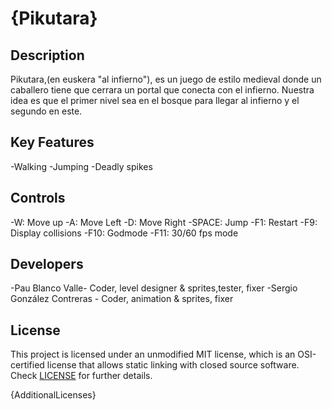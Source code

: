 # {Pikutara}

## Description

Pikutara,(en euskera "al infierno"), es un juego de estilo medieval donde un caballero tiene que cerrara un portal que conecta con el infierno. Nuestra idea es que el primer nivel sea en el bosque para llegar al infierno y el segundo en este.

## Key Features

-Walking
-Jumping
-Deadly spikes
 
## Controls

-W: Move up 
-A: Move Left
-D: Move Right
-SPACE: Jump
-F1: Restart
-F9: Display collisions
-F10: Godmode
-F11: 30/60 fps mode

## Developers

-Pau Blanco Valle- Coder, level designer & sprites,tester, fixer
-Sergio González Contreras - Coder, animation & sprites, fixer

## License

This project is licensed under an unmodified MIT license, which is an OSI-certified license that allows static linking with closed source software. Check [LICENSE](LICENSE) for further details.

{AdditionalLicenses}
